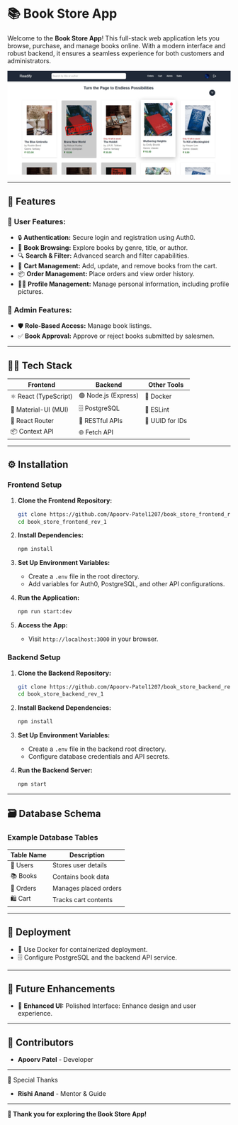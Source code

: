 # 📚 Book Store App

Welcome to the **Book Store App**! This full-stack web application lets you
browse, purchase, and manage books online. With a modern interface and robust
backend, it ensures a seamless experience for both customers and administrators.

![Book Store Banner](public/images/bookstore_banner.jpg)

---

## 🚀 Features

### 👤 **User Features:**

- 🔒 **Authentication:** Secure login and registration using Auth0.
- 📖 **Book Browsing:** Explore books by genre, title, or author.
- 🔍 **Search & Filter:** Advanced search and filter capabilities.
- 🛒 **Cart Management:** Add, update, and remove books from the cart.
- 📦 **Order Management:** Place orders and view order history.
- 🧑‍💼 **Profile Management:** Manage personal information, including profile
  pictures.

### 🔧 **Admin Features:**

- 🛡️ **Role-Based Access:** Manage book listings.
- ✅ **Book Approval:** Approve or reject books submitted by salesmen.

---

## 🧑‍💻 Tech Stack

| **Frontend**          | **Backend**          | **Other Tools**    |
| --------------------- | -------------------- | ------------------ |
| ⚛️ React (TypeScript) | 🟢 Node.js (Express) | 🐳 Docker          |
| 💅 Material-UI (MUI)  | 🗄️ PostgreSQL        | 🧹 ESLint |
| 🚦 React Router       | 🔗 RESTful APIs      | 🔑 UUID for IDs    |
| 📦 Context API        | 🌐 Fetch API         |                    |

---

## ⚙️ Installation

### Frontend Setup

1. **Clone the Frontend Repository:**

   ```bash
   git clone https://github.com/Apoorv-Patel1207/book_store_frontend_rev_1.git
   cd book_store_frontend_rev_1
   ```

2. **Install Dependencies:**

   ```bash
   npm install
   ```

3. **Set Up Environment Variables:**

   - Create a `.env` file in the root directory.
   - Add variables for Auth0, PostgreSQL, and other API configurations.

4. **Run the Application:**

   ```bash
   npm run start:dev
   ```

5. **Access the App:**

   - Visit `http://localhost:3000` in your browser.

### Backend Setup

1. **Clone the Backend Repository:**

   ```bash
   git clone https://github.com/Apoorv-Patel1207/book_store_backend_rev_1.git
   cd book_store_backend_rev_1
   ```

2. **Install Backend Dependencies:**

   ```bash
   npm install
   ```

3. **Set Up Environment Variables:**

   - Create a `.env` file in the backend root directory.
   - Configure database credentials and API secrets.

4. **Run the Backend Server:**

   ```bash
   npm start
   ```

---

## 🗃️ Database Schema

### Example Database Tables

| **Table Name** | **Description**       |
| -------------- | --------------------- |
| 👥 Users       | Stores user details   |
| 📚 Books       | Contains book data    |
| 🛒 Orders      | Manages placed orders |
| 🛍️ Cart        | Tracks cart contents  |

---

## 🚢 Deployment

- 🐳 Use Docker for containerized deployment.
- 🗄️ Configure PostgreSQL and the backend API service.

---

## 🌟 Future Enhancements

- 🎨 **Enhanced UI:**  Polished Interface: Enhance design and user experience.

---

## 👥 Contributors

- **Apoorv Patel** - Developer

---

💫 Special Thanks

- **Rishi Anand** - Mentor & Guide

---

**🎉 Thank you for exploring the Book Store App!**
